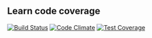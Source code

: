 ## Learn code coverage

[![Build Status](https://travis-ci.org/ibraghada/coverage-example-testing.svg?branch=master)](https://travis-ci.org/ibraghada/coverage-example-testing) [![Code Climate](https://codeclimate.com/github/ibraghada/coverage-example-testing/badges/gpa.svg)](https://codeclimate.com/github/ibraghada/coverage-example-testing) [![Test Coverage](https://codeclimate.com/github/ibraghada/coverage-example-testing/badges/coverage.svg)](https://codeclimate.com/github/ibraghada/coverage-example-testing/coverage)
